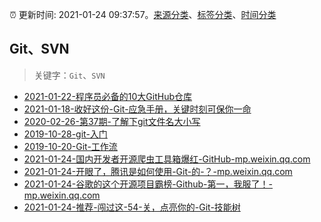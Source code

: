:alarm_clock: 更新时间: 2021-01-24 09:37:57。[来源分类](../README.md)、[标签分类](../TAGS.md)、[时间分类](../TIMELINE.md)

## Git、SVN


> 关键字：`Git`、`SVN`



- [2021-01-22-程序员必备的10大GitHub仓库](https://www.ershicimi.com/p/4527c2aca097748967284fd029ed8607) 
- [2021-01-18-收好这份-Git-应急手册，关键时刻可保你一命](https://www.ershicimi.com/p/329a9de833b0b3acfeecc80f8d1e2980) 
- [2020-02-26-第37期-了解下git文件名大小写](https://www.ershicimi.com/p/767cbceb6c54169c6484a4361acf6e2e) 
- [2019-10-28-git-入门](https://www.ershicimi.com/p/b8cfa7989e082637df769157ba74b9b0) 
- [2019-10-20-Git-工作流](https://www.ershicimi.com/p/86a72f85a5d8272dd05488325d74a82e) 
- [2021-01-24-国内开发者开源爬虫工具箱爆红-GitHub-mp.weixin.qq.com](https://blogread.cn/news/go.php?idItem=14115&url=https%3A%2F%2Fmp.weixin.qq.com%2Fs%2FutssjMZMTI3ecNMWDm02BA%3Fcomefrom%3Dhttps%253A%252F%252Fblogread.cn%252Fnews%252F) 
- [2021-01-24-开眼了，腾讯是如何使用-Git-的-？-mp.weixin.qq.com](https://blogread.cn/news/go.php?idItem=14113&url=https%3A%2F%2Fmp.weixin.qq.com%2Fs%2Fa1Eral_n4NfksDCE7ZeN5g%3Fcomefrom%3Dhttps%253A%252F%252Fblogread.cn%252Fnews%252F) 
- [2021-01-24-谷歌的这个开源项目霸榜-Github-第一，我服了！-mp.weixin.qq.com](https://blogread.cn/news/go.php?idItem=14104&url=https%3A%2F%2Fmp.weixin.qq.com%2Fs%2FO8SZ3JPVLNRrRk6JoKkcMA%3Fcomefrom%3Dhttps%253A%252F%252Fblogread.cn%252Fnews%252F) 
- [2021-01-24-推荐-闯过这-54-关，点亮你的-Git-技能树](https://toutiao.io/k/6kqnm2d) 